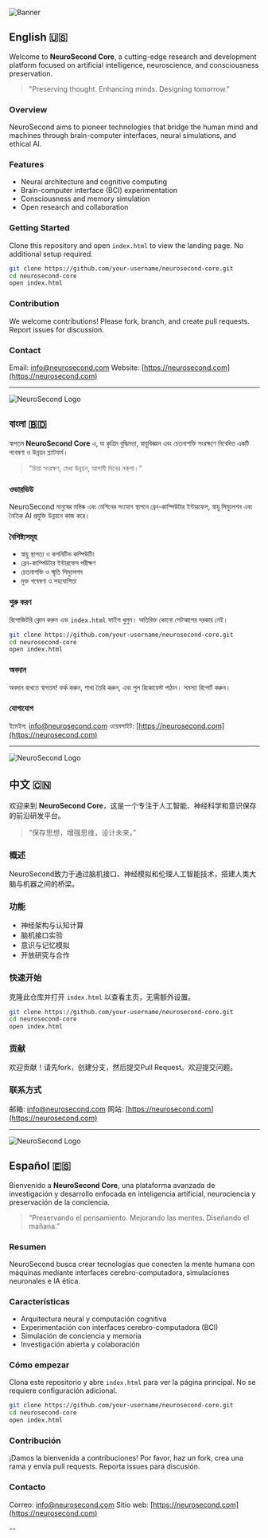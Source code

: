 ![Banner](https://i.pinimg.com/1200x/46/f1/e1/46f1e1a7599964801f2038c1b97f4572.jpg)

## English 🇺🇸

Welcome to **NeuroSecond Core**, a cutting-edge research and development platform focused on artificial intelligence, neuroscience, and consciousness preservation.

> "Preserving thought. Enhancing minds. Designing tomorrow."

### Overview

NeuroSecond aims to pioneer technologies that bridge the human mind and machines through brain-computer interfaces, neural simulations, and ethical AI.

### Features

- Neural architecture and cognitive computing  
- Brain-computer interface (BCI) experimentation  
- Consciousness and memory simulation  
- Open research and collaboration

### Getting Started

Clone this repository and open `index.html` to view the landing page. No additional setup required.

```bash
git clone https://github.com/your-username/neurosecond-core.git
cd neurosecond-core
open index.html
````

### Contribution

We welcome contributions! Please fork, branch, and create pull requests. Report issues for discussion.

### Contact

Email: [info@neurosecond.com](mailto:info@neurosecond.com)
Website: [https://neurosecond.com](https://neurosecond.com)

---
![NeuroSecond Logo](https://avatars.githubusercontent.com/u/220758245?s=200&v=4)

## বাংলা 🇧🇩

স্বাগতম **NeuroSecond Core** এ, যা কৃত্রিম বুদ্ধিমত্তা, স্নায়ুবিজ্ঞান এবং চেতনাশক্তি সংরক্ষণে নিবেদিত একটি গবেষণা ও উন্নয়ন প্ল্যাটফর্ম।

> "চিন্তা সংরক্ষণ, মেধা উন্নয়ন, আগামী দিনের নকশা।"

### ওভারভিউ

NeuroSecond মানুষের মস্তিষ্ক এবং মেশিনের সংযোগ স্থাপনে ব্রেন-কাম্পিউটার ইন্টারফেস, স্নায়ু সিমুলেশন এবং নৈতিক AI প্রযুক্তি উন্নয়নে কাজ করে।

### বৈশিষ্ট্যসমূহ

* স্নায়ু স্থাপত্য ও কগনিটিভ কম্পিউটিং
* ব্রেন-কাম্পিউটার ইন্টারফেস পরীক্ষণ
* চেতনাশক্তি ও স্মৃতি সিমুলেশন
* মুক্ত গবেষণা ও সহযোগিতা

### শুরু করণ

রিপোজিটরি ক্লোন করুন এবং `index.html` ফাইল খুলুন। অতিরিক্ত কোনো সেটআপের দরকার নেই।

```bash
git clone https://github.com/your-username/neurosecond-core.git
cd neurosecond-core
open index.html
```

### অবদান

অবদান রাখতে স্বাগতম! ফর্ক করুন, শাখা তৈরি করুন, এবং পুল রিকোয়েস্ট পাঠান। সমস্যা রিপোর্ট করুন।

### যোগাযোগ

ইমেইল: [info@neurosecond.com](mailto:info@neurosecond.com)
ওয়েবসাইট: [https://neurosecond.com](https://neurosecond.com)

---
![NeuroSecond Logo](https://avatars.githubusercontent.com/u/220758245?s=200&v=4)

## 中文 🇨🇳

欢迎来到 **NeuroSecond Core**，这是一个专注于人工智能、神经科学和意识保存的前沿研发平台。

> “保存思想，增强思维，设计未来。”

### 概述

NeuroSecond致力于通过脑机接口、神经模拟和伦理人工智能技术，搭建人类大脑与机器之间的桥梁。

### 功能

* 神经架构与认知计算
* 脑机接口实验
* 意识与记忆模拟
* 开放研究与合作

### 快速开始

克隆此仓库并打开 `index.html` 以查看主页，无需额外设置。

```bash
git clone https://github.com/your-username/neurosecond-core.git
cd neurosecond-core
open index.html
```

### 贡献

欢迎贡献！请先fork，创建分支，然后提交Pull Request。欢迎提交问题。

### 联系方式

邮箱: [info@neurosecond.com](mailto:info@neurosecond.com)
网站: [https://neurosecond.com](https://neurosecond.com)

---
![NeuroSecond Logo](https://avatars.githubusercontent.com/u/220758245?s=200&v=4)

## Español 🇪🇸

Bienvenido a **NeuroSecond Core**, una plataforma avanzada de investigación y desarrollo enfocada en inteligencia artificial, neurociencia y preservación de la conciencia.

> “Preservando el pensamiento. Mejorando las mentes. Diseñando el mañana.”

### Resumen

NeuroSecond busca crear tecnologías que conecten la mente humana con máquinas mediante interfaces cerebro-computadora, simulaciones neuronales e IA ética.

### Características

* Arquitectura neural y computación cognitiva
* Experimentación con interfaces cerebro-computadora (BCI)
* Simulación de conciencia y memoria
* Investigación abierta y colaboración

### Cómo empezar

Clona este repositorio y abre `index.html` para ver la página principal. No se requiere configuración adicional.

```bash
git clone https://github.com/your-username/neurosecond-core.git
cd neurosecond-core
open index.html
```

### Contribución

¡Damos la bienvenida a contribuciones! Por favor, haz un fork, crea una rama y envía pull requests. Reporta issues para discusión.

### Contacto

Correo: [info@neurosecond.com](mailto:info@neurosecond.com)
Sitio web: [https://neurosecond.com](https://neurosecond.com)

--



